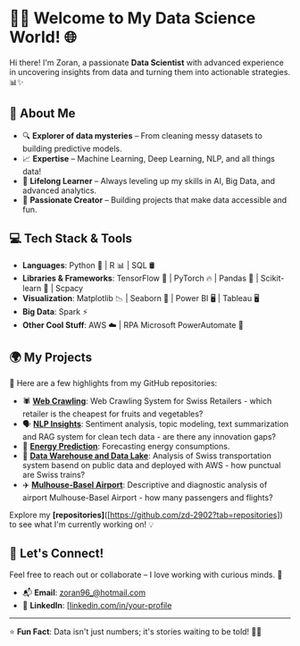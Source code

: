 # 👩‍💻 Welcome to My Data Science World! 🌐

Hi there! I'm Zoran, a passionate **Data Scientist** with advanced experience in uncovering insights from data and turning them into actionable strategies. 📊✨

## 🚀 About Me

- 🔍 **Explorer of data mysteries** – From cleaning messy datasets to building predictive models.
- 📈 **Expertise** – Machine Learning, Deep Learning, NLP, and all things data! 
- 🧠 **Lifelong Learner** – Always leveling up my skills in AI, Big Data, and advanced analytics.
- 🌟 **Passionate Creator** – Building projects that make data accessible and fun.

## 💻 Tech Stack & Tools

- **Languages**: Python 🐍 | R 📊 | SQL 🛢️  
- **Libraries & Frameworks**: TensorFlow 🤖 | PyTorch 🔥 | Pandas 🐼 | Scikit-learn 🎯 | Scpacy    
- **Visualization**: Matplotlib 📉 | Seaborn 🌊 | Power BI 🖥️  | Tableau 🖥️
- **Big Data**: Spark ⚡ 
- **Other Cool Stuff**:  AWS ☁️ | RPA Microsoft PowerAutomate 🤖

## 🌍 My Projects

📌 Here are a few highlights from my GitHub repositories:

- 🕷️ **[Web Crawling](#)**: Web Crawling System for Swiss Retailers - which retailer is the cheapest for fruits and vegetables? 
- 🗣️ **[NLP Insights](#)**: Sentiment analysis, topic modeling, text summarization and RAG system for clean tech data - are there any innovation gaps?
- 🌳 **[Energy Prediction](#)**: Forecasting energy consumptions.
- 🚂 **[Data Warehouse and Data Lake](#)**: Analysis of Swiss transportation system basend on public data and deployed with AWS - how punctual are Swiss trains?
- ✈️ **[Mulhouse-Basel Airport](#)**: Descriptive and diagnostic analysis of airport Mulhouse-Basel Airport - how many passengers and flights?

Explore my **[repositories]**([https://github.com/zd-2902?tab=repositories]) to see what I'm currently working on! 💡

## 🎯 Let's Connect!

Feel free to reach out or collaborate – I love working with curious minds. 🌟

- 📬 **Email**: zoran96_@hotmail.com 
- 💼 **LinkedIn**: [[linkedin.com/in/your-profile](https://linkedin.com/in/your-profile](https://www.linkedin.com/in/zoran-dobrosavljevic-b00600175/))  

---

⭐ **Fun Fact**: Data isn't just numbers; it's stories waiting to be told! 📖✨
